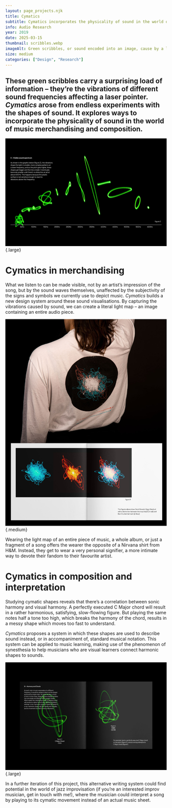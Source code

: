 ```yaml
---
layout: page_projects.njk
title: Cymatics
subtitle: Cymatics incorporates the physicality of sound in the world of music composition and merchandising.
info: Audio Research
year: 2019
date: 2025-03-15
thumbnail: scribbles.webp
imageAlt: Green scribbles, or sound encoded into an image, cause by a laser pointer vibrating sound.
size: medium
categories: ["Design", "Research"]
---
```


## These green scribbles carry a surprising load of information – they’re the vibrations of different sound frequencies affecting a laser pointer. _Cymatics_ arose from endless experiments with the shapes of sound. It explores ways to incorporate the physicality of sound in the world of music merchandising and composition.

![Visible sound spectrum encoded into cymatic shapes.](assets/spectrum.jpg " "){.large}

# Cymatics in merchandising

What we listen to can be made visible, not by an artist’s impression of the song, but by the sound waves themselves, unaffected by the subjectivity of the signs and symbols we currently use to depict music. _Cymatics_ builds a new design system around these sound visualisations. By capturing the vibrations caused by sound, we can create a literal light map – an image containing an entire audio piece.

![David Bowie's Ziggy Stardust encoded into cymatic shapes and screen-printed on a shirt.](assets/cymatics3.jpg "David Bowie's Ziggy Stardust encoded into cymatic shapes and screen-printed on a shirt."){.medium}

Wearing the light map of an entire piece of music, a whole album, or just a fragment of a song offers the wearer the opposite of a Nirvana shirt from H&M. Instead, they get to wear a very personal signifier, a more intimate way to devote their fandom to their favourite artist.

# Cymatics in composition and interpretation

Studying cymatic shapes reveals that there’s a correlation between sonic harmony and visual harmony. A perfectly executed C Major chord will result in a rather harmonious, satisfying, slow-flowing figure. But playing the same notes half a tone too high, which breaks the harmony of the chord, results in a messy shape which moves too fast to understand. 

_Cymatics_ proposes a system in which these shapes are used to describe sound instead, or in accompaniment of, standard musical notation. This system can be applied to music learning, making use of the phenomenon of synesthesia to help musicians who are visual learners connect harmonic shapes to sounds. 

![Demonstration of the correlation between visual and sonic harmony, visualised by cymatic shapes.](assets/harmony.jpg " "){.large}

In a further iteration of this project, this alternative writing system could find potential in the world of jazz improvisation (if you’re an interested improv musician, get in touch with me!), where the musician could interpret a song by playing to its cymatic movement instead of an actual music sheet.
